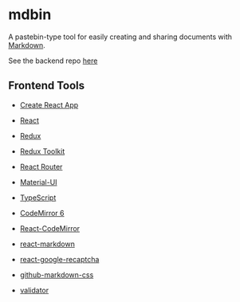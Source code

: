 # mdbin

A pastebin-type tool for easily creating and sharing 
documents with [Markdown](https://www.markdownguide.org/).

See the backend repo [here](https://github.com/TrifectaIII/mdbin-backend)

## Frontend Tools

- [Create React App](https://github.com/facebook/create-react-app)
  
- [React](https://reactjs.org/)

- [Redux](https://redux.js.org/)

- [Redux Toolkit](https://redux-toolkit.js.org/)

- [React Router](https://reactrouter.com/)

- [Material-UI](https://v4.mui.com/)

- [TypeScript](https://www.typescriptlang.org/)

- [CodeMirror 6](https://codemirror.net/6/)

- [React-CodeMirror](https://uiwjs.github.io/react-codemirror/)

- [react-markdown](https://github.com/remarkjs/react-markdown)

- [react-google-recaptcha](https://github.com/dozoisch/react-google-recaptcha)

- [github-markdown-css](https://github.com/sindresorhus/github-markdown-css)

- [validator](https://github.com/validatorjs/validator.js)